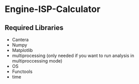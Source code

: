 # Engine-ISP-Calculator
## Required Libraries
- Cantera
- Numpy
- Matplotlib
- multiprocessing (only needed if you want to run analysis in multiproccessing mode)
- OS
- Functools
- time

